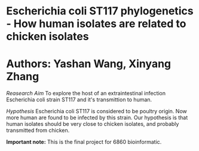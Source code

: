 
# Escherichia coli ST117 phylogenetics - How human isolates are related to chicken isolates

# Authors: Yashan Wang, Xinyang Zhang

*Reasearch Aim*
To explore the host of an extraintestinal infection Escherichia coli strain ST117 and it's transmittion to human.

*Hypothesis* 
Escherichia coli ST117 is considered to be poultry origin. Now more human are found to be infected by this strain. Our hypothesis is that human isolates should be very close to chicken isolates, and probably transmitted from chicken.

**Important note:** This is the final project for 6860 bioinformatic.
